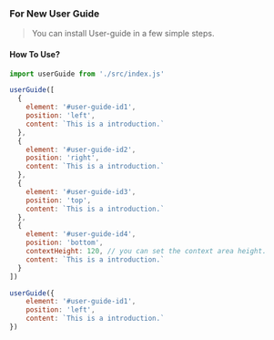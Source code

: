 ### For New User Guide
> You can install User-guide in a few simple steps. 
#### How To Use?
```js
import userGuide from './src/index.js'
```

```js 
userGuide([
  {
    element: '#user-guide-id1',
    position: 'left',
    content: `This is a introduction.`
  },
  {
    element: '#user-guide-id2',
    position: 'right',
    content: `This is a introduction.`
  },
  {
    element: '#user-guide-id3',
    position: 'top',
    content: `This is a introduction.`
  },
  {
    element: '#user-guide-id4',
    position: 'bottom',
    contextHeight: 120, // you can set the context area height.
    content: `This is a introduction.`
  }
])
```

```js 
userGuide({
    element: '#user-guide-id1',
    position: 'left',
    content: `This is a introduction.`
})
```
